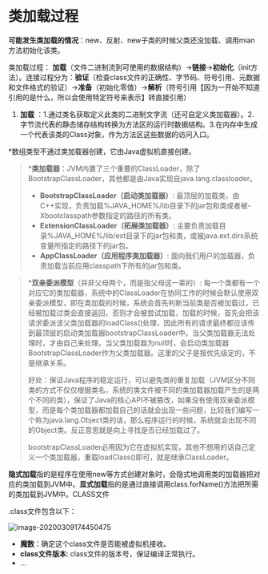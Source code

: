 # 类加载过程

**可能发生类加载的情况**：new、反射、new子类的时候父类还没加载、调用mian方法初始化该类。

类加载过程： **加载**（文件二进制流到可使用的数据结构）->**链接**->**初始化**（init方法）。连接过程分为：**验证**（检查class文件的正确性、字节码、符号引用、元数据和文件格式的验证）->**准备**（初始化零值）->**解析**（符号引用【因为一开始不知道引用的是什么，所以会使用特定符号来表示】转直接引用）

1. **加载** ：1.通过类名获取定义此类的二进制文字流（还可自定义类加载器）。2.字节流代表的静态储存结构转换为方法区的运行时数据结构。3.在内存中生成一个代表该类的Class对象，作为方法区这些数据的访问入口。

*数组类型不通过类加载器创建，它由Java虚拟机直接创建。

>***类加载器**：JVM内置了三个重要的ClassLoader，除了BootstrapClassLoader，其他都是由Java实现自java.lang.classloader。
>
>* **BootstrapClassLoader（启动类加载器）**: 最顶层的加载类，由C++实现，负责加载%JAVA_HOME%/lib目录下的jar包和类或者被-Xbootclasspath参数指定的路径的所有类。
>* **ExtensionClassLoader（拓展类加载器）**: 主要负责加载目录%JAVA_HOME%/lib/ext目录下的jar包和类，或被java.ext.dirs系统变量所指定的路径下的jar包。
>* **AppClassLoader（应用程序类加载器）**: 面向我们用户的加载器，负责加载当前应用classpath下所有的jar包和类。 

> ***双亲委派模型**（并非父母两个，而是指父母这一辈的）: 每一个类都有一个对应它的类加载器，系统中的ClassLoader在协同工作的时候会默认使用双亲委派模型，即在类加载的时候，系统会首先判断当前类是否被加载过，已经被加载过类会直接返回，否则才会被尝试加载，加载的时候，首先会把该请求委派该父类加载器的loadClass()处理，因此所有的请求最终都应该传到最顶层的启动类加载器bootstrapClassLoader中。当父类加载器无法处理时，才由自己来处理，当父类加载器为null时，会启动类加载器BootstrapClassLoader作为父类加载器。这里的父子是按优先级定的，不是继承关系。
>
> 好处：保证Java程序的稳定运行，可以避免类的重复加载（JVM区分不同类的方式不仅仅根据类名，系统的类文件被不同的类加载器加载产生的是两个不同的类），保证了Java的核心API不被篡改，如果没有使用双亲委派模型，而是每个类加载器都加载自己的话就会出现一些问题，比较我们编写一个称为java.lang.Object类的话，那么程序运行的时候，系统就会出现不同的Object类。反正意思就是向上寻找是否已经加载过了。
>
> bootstrapClassLoader必用因为它在虚拟机实现，其他不想用的话自己定义一个类加载器，重载loadClass()即可，就是继承ClassLoader。

**隐式加载**指的是程序在使用new等方式创建对象时，会隐式地调用类的加载器把对应的类加载到JVM中。**显式加载**指的是通过直接调用class.forName()方法把所需的类加载到JVM中。CLASS文件

.class文件包含以下：

![image-20200309174450475](C:\Users\lin\AppData\Roaming\Typora\typora-user-images\image-20200309174450475.png)

* **魔数**：确定这个class文件是否能被虚拟机接收。
* **class文件版本**: class文件的版本号，保证编译正常执行。
* ...